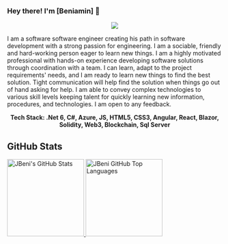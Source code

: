 
<!--
**JBeni/JBeni** is a ✨ _special_ ✨ repository because its `README.md` (this file) appears on your GitHub profile.

Here are some ideas to get you started:

- 🔭 I’m currently working on ...
- 🌱 I’m currently learning ...
- 👯 I’m looking to collaborate on ...
- 🤔 I’m looking for help with ...
- 💬 Ask me about ...
- 📫 How to reach me: ...
- 😄 Pronouns: ...
- ⚡ Fun fact: ...
-->

### Hey there! I'm [Beniamin] 👋

<p align="center">
    <a href="https://linkedin.com/in/beniamin-jitca"><img src="https://img.shields.io/badge/-LinkedIn-2D2B55?style=flat-square&logo=linkedin&logoColor=white"/></a>
</p>

I am a software software engineer creating his path in software development with a strong passion for engineering. I am a sociable, friendly and hard-working person eager to learn new things. I am a highly motivated professional with hands-on experience developing software solutions through coordination with a team. I can learn, adapt to the project requirements' needs, and I am ready to learn new things to find the best solution. Tight communication will help find the solution when things go out of hand asking for help. I am able to convey complex technologies to various skill levels keeping talent for quickly learning new information, procedures, and technologies. I am open to any feedback.

<div align="center">
    <strong>Tech Stack: .Net 6, C#, Azure, JS, HTML5, CSS3, Angular, React, Blazor, Solidity, Web3, Blockchain, Sql Server</strong>
</div>

## GitHub Stats

<a href="https://github.com/JBeni">
  <img height="180em" src="https://github-readme-stats-ten-gilt.vercel.app/api?username=JBeni&show_icons=true&theme=shades-of-purple&count_private=true" alt="JBeni's GitHub Stats" />
  <img height="180em" src="https://github-readme-stats-ten-gilt.vercel.app/api/top-langs/?username=JBeni&theme=shades-of-purple&layout=compact" 
    alt="JBeni GitHub Top Languages" />
</a>

